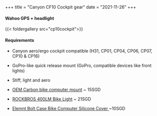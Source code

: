 +++
title = "Canyon CF10 Cockpit gear"
date = "2021-11-26"
+++

#### Wahoo GPS + headlight

{{< foldergallery src="cp10cockpit">}}

#### Requirements

- Canyon aero/ergo cockpit compatible (H31, CP01, CP04, CP06, CP07, CP10 & CP16)
- GoPro-like quick release mount (GoPro, compatible devices like front lights)
- Stiff, light and aero

- [OEM Carbon bike computer mount](https://www.aliexpress.com/item/32966754265.html) ~ 15SGD

- [ROCKBROS 400LM Bike Light](https://www.aliexpress.com/item/33052501051.html) ~ 21SGD

- [Elemnt Bolt Case Bike Computer Silicone Cover ](https://www.aliexpress.com/item/1005001611693317.html) ~10SGD
